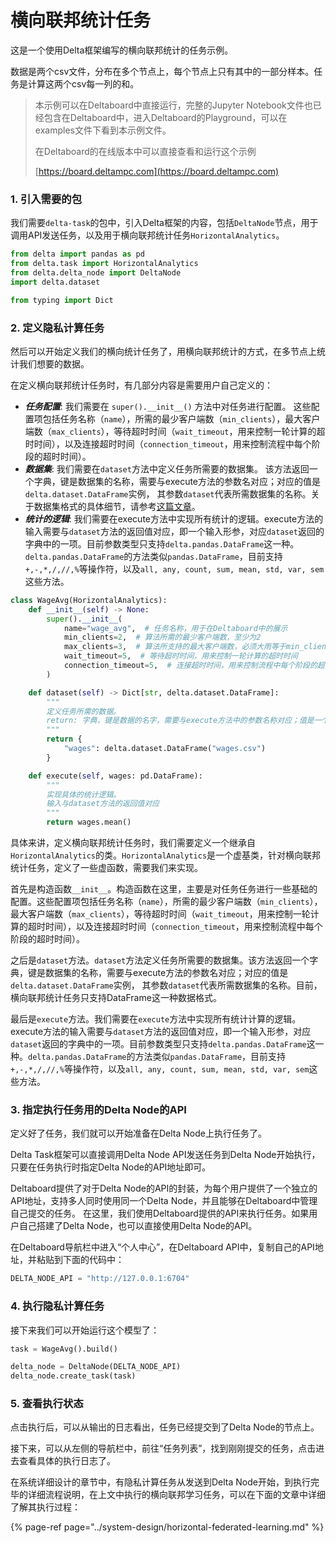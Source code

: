 # 横向联邦统计任务

这是一个使用Delta框架编写的横向联邦统计的任务示例。

数据是两个csv文件，分布在多个节点上，每个节点上只有其中的一部分样本。任务是计算这两个csv每一列的和。

> 本示例可以在Deltaboard中直接运行，完整的Jupyter Notebook文件也已经包含在Deltaboard中，进入Deltaboard的Playground，可以在examples文件下看到本示例文件。
>
> 在Deltaboard的在线版本中可以直接查看和运行这个示例
>
> [https://board.deltampc.com](https://board.deltampc.com)

### 1. 引入需要的包

我们需要```delta-task```的包中，引入Delta框架的内容，包括```DeltaNode```节点，用于调用API发送任务，以及用于横向联邦统计任务```HorizontalAnalytics```。


```python
from delta import pandas as pd
from delta.task import HorizontalAnalytics
from delta.delta_node import DeltaNode
import delta.dataset

from typing import Dict
```

### 2. 定义隐私计算任务

然后可以开始定义我们的横向统计任务了，用横向联邦统计的方式，在多节点上统计我们想要的数据。

在定义横向联邦统计任务时，有几部分内容是需要用户自己定义的：

* ***任务配置***: 我们需要在 ```super().__init__()``` 方法中对任务进行配置。 这些配置项包括任务名称（```name```），所需的最少客户端数（```min_clients```），最大客户端数（```max_clients```），等待超时时间（```wait_timeout```，用来控制一轮计算的超时时间），以及连接超时时间（```connection_timeout```，用来控制流程中每个阶段的超时时间）。
* ***数据集***: 我们需要在```dataset```方法中定义任务所需要的数据集。 该方法返回一个字典，键是数据集的名称，需要与execute方法的参数名对应；对应的值是```delta.dataset.DataFrame```实例， 其参数```dataset```代表所需数据集的名称。关于数据集格式的具体细节，请参考[这篇文章](https://docs.deltampc.com/network-deployment/prepare-data)。
* ***统计的逻辑***: 我们需要在execute方法中实现所有统计的逻辑。execute方法的输入需要与```dataset```方法的返回值对应，即一个输入形参，对应```dataset```返回的字典中的一项。目前参数类型只支持```delta.pandas.DataFrame```这一种。```delta.pandas.DataFrame```的方法类似```pandas.DataFrame```，目前支持```+,-,*,/,//,%```等操作符，以及```all, any, count, sum, mean, std, var, sem```这些方法。


```python
class WageAvg(HorizontalAnalytics):
    def __init__(self) -> None:
        super().__init__(
            name="wage_avg",  # 任务名称，用于在Deltaboard中的展示
            min_clients=2,  # 算法所需的最少客户端数，至少为2
            max_clients=3,  # 算法所支持的最大客户端数，必须大雨等于min_clients
            wait_timeout=5,  # 等待超时时间，用来控制一轮计算的超时时间
            connection_timeout=5,  # 连接超时时间，用来控制流程中每个阶段的超时时间
        )

    def dataset(self) -> Dict[str, delta.dataset.DataFrame]:
        """
        定义任务所需的数据。
        return: 字典，键是数据的名字，需要与execute方法中的参数名称对应；值是一个delta.dataset.DataFrame实例。
        """
        return {
            "wages": delta.dataset.DataFrame("wages.csv")
        }

    def execute(self, wages: pd.DataFrame):
        """
        实现具体的统计逻辑。
        输入与dataset方法的返回值对应
        """
        return wages.mean()
```

具体来讲，定义横向联邦统计任务时，我们需要定义一个继承自`HorizontalAnalytics`的类。`HorizontalAnalytics`是一个虚基类，针对横向联邦统计任务，定义了一些虚函数，需要我们来实现。


首先是构造函数`__init__`。构造函数在这里，主要是对任务任务进行一些基础的配置。这些配置项包括任务名称（```name```），所需的最少客户端数（```min_clients```），最大客户端数（```max_clients```），等待超时时间（```wait_timeout```，用来控制一轮计算的超时时间），以及连接超时时间（```connection_timeout```，用来控制流程中每个阶段的超时时间）。

之后是`dataset`方法。`dataset`方法定义任务所需要的数据集。该方法返回一个字典，键是数据集的名称，需要与execute方法的参数名对应；对应的值是```delta.dataset.DataFrame```实例， 其参数```dataset```代表所需数据集的名称。目前，横向联邦统计任务只支持DataFrame这一种数据格式。

最后是`execute`方法。我们需要在`execute`方法中实现所有统计计算的逻辑。execute方法的输入需要与```dataset```方法的返回值对应，即一个输入形参，对应```dataset```返回的字典中的一项。目前参数类型只支持```delta.pandas.DataFrame```这一种。```delta.pandas.DataFrame```的方法类似```pandas.DataFrame```，目前支持```+,-,*,/,//,%```等操作符，以及```all, any, count, sum, mean, std, var, sem```这些方法。


### 3. 指定执行任务用的Delta Node的API

定义好了任务，我们就可以开始准备在Delta Node上执行任务了。

Delta Task框架可以直接调用Delta Node API发送任务到Delta Node开始执行，只要在任务执行时指定Delta Node的API地址即可。

Deltaboard提供了对于Delta Node的API的封装，为每个用户提供了一个独立的API地址，支持多人同时使用同一个Delta Node，并且能够在Deltaboard中管理自己提交的任务。 在这里，我们使用Deltaboard提供的API来执行任务。如果用户自己搭建了Delta Node，也可以直接使用Delta Node的API。

在Deltaboard导航栏中进入“个人中心”，在Deltaboard API中，复制自己的API地址，并粘贴到下面的代码中：

```python
DELTA_NODE_API = "http://127.0.0.1:6704"
```

### 4. 执行隐私计算任务

接下来我们可以开始运行这个模型了：

```python
task = WageAvg().build()

delta_node = DeltaNode(DELTA_NODE_API)
delta_node.create_task(task)
```

### 5. 查看执行状态

点击执行后，可以从输出的日志看出，任务已经提交到了Delta Node的节点上。

接下来，可以从左侧的导航栏中，前往“任务列表”，找到刚刚提交的任务，点击进去查看具体的执行日志了。

在系统详细设计的章节中，有隐私计算任务从发送到Delta Node开始，到执行完毕的详细流程说明，在上文中执行的横向联邦学习任务，可以在下面的文章中详细了解其执行过程：

{% page-ref page="../system-design/horizontal-federated-learning.md" %}

